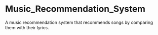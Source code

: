 # Music_Recommendation_System
A music recommendation system that recommends songs by comparing them with their lyrics.
